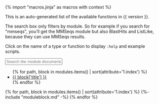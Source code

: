 {% import "macros.jinja" as macros with context %}

This is an auto-generated list of the available functions in {{ version }}.

The search box only filters by module. So for example if you search for
"mmseqs", you'll get the MMSeqs module but also BlastHits and ListLike, because
they can use MMSeqs results.

Click on the name of a type or function to display `:help` and example scripts.

<input id="modulesearch" placeholder="Search the module documentation" id="box" type="text"/>
<br/>

<ul id="modules_toc" style="list-style-type: none;">
{% for path, block in modules.items() | sort(attribute='1.index') %}
		<li id="{{block['id']}}_toc" style="list-style-type: square;">
			<a href="#{{block['id']}}"> {{ block['title'] }}</a>
		</li>
{% endfor %}
</ul>

<div id="modules">
<!-- TODO Why does one extra moduleblock with div + empty line have to go here? -->
<div class="moduleblock">
<div></div>

</div>
{% for path, block in modules.items() | sort(attribute='1.index') %}
	  {%- include "moduleblock.md" -%}
{% endfor %}
</div>
